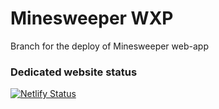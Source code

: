# Minesweeper WXP
Branch for the deploy of Minesweeper web-app

### Dedicated website status

[![Netlify Status](https://api.netlify.com/api/v1/badges/01816d67-40e6-4ca4-84b6-724d4d69ca3b//deploy-status?branch=minesweeper)](https://app.netlify.com/sites/minesweeper-wxp/deploys)

